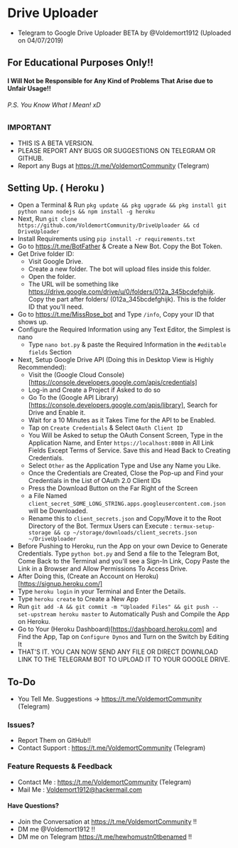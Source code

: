 # Drive Uploader
- Telegram to Google Drive Uploader BETA by @Voldemort1912 (Uploaded on 04/07/2019)

## For Educational Purposes Only!!
#### I Will Not be Responsible for Any Kind of Problems That Arise due to Unfair Usage!!
###### P.S. You Know What I Mean! xD

### IMPORTANT
* THIS IS A BETA VERSION.
* PLEASE REPORT ANY BUGS OR SUGGESTIONS ON TELEGRAM OR GITHUB.
* Report any Bugs at https://t.me/VoldemortCommunity (Telegram)


## Setting Up. ( Heroku )
* Open a Terminal & Run `pkg update && pkg upgrade && pkg install git python nano nodejs && npm install -g heroku`
* Next, Run `git clone https://github.com/VoldemortCommunity/DriveUploader && cd DriveUploader`
* Install Requirements using `pip install -r requirements.txt`
* Go to https://t.me/BotFather & Create a New Bot. Copy the Bot Token.
* Get Drive folder ID:
	- Visit Google Drive.
	- Create a new folder. The bot will upload files inside this folder.
	- Open the folder.
	- The URL will be something like https://drive.google.com/drive/u/0/folders/012a_345bcdefghijk. Copy the part after folders/ (012a_345bcdefghijk). This is the folder ID that you'll need.
* Go to https://t.me/MissRose_bot and Type `/info`, Copy your ID that shows up.
* Configure the Required Information using any Text Editor, the Simplest is nano
	- Type `nano bot.py` & paste the Required Information in the `#editable fields` Section
* Next, Setup Google Drive API (Doing this in Desktop View is Highly Recommended):
	- Visit the (Google Cloud Console)[https://console.developers.google.com/apis/credentials]
	- Log-in and Create a Project if Asked to do so
	- Go To the (Google API Library)[https://console.developers.google.com/apis/library], Search for Drive and Enable it.
	- Wait for a 10 Minutes as it Takes Time for the API to be Enabled.
	- Tap on `Create Credentials` & Select `OAuth Client ID`
	- You Will be Asked to setup the OAuth Consent Screen, Type in the Application Name, and Enter `https://localhost:8080` in All Link Fields Except Terms of Service. Save this and Head Back to Creating Credentials.
	- Select `Other` as the Application Type and Use any Name you Like.
	- Once the Credentials are Created, Close the Pop-up and Find your Credentials in the List of OAuth 2.0 Client IDs
	- Press the Download Button on the Far Right of the Screen
	- a File Named `client_secret_SOME_LONG_STRING.apps.googleusercontent.com.json` will be Downloaded.
	- Rename this to `client_secrets.json` and Copy/Move it to the Root Directory of the Bot. Termux Users can Execute : `termux-setup-storage && cp ~/storage/downloads/client_secrets.json ~/DriveUploader`
* Before Pushing to Heroku, run the App on your own Device to Generate Credentials. Type `python bot.py` and Send a file to the Telegram Bot, Come Back to the Terminal and you'll see a Sign-In Link, Copy Paste the Link in a Browser and Allow Permissions To Access Drive.
* After Doing this, (Create an Account on Heroku)[https://signup.heroku.com/]
* Type `heroku login` in your Terminal and Enter the Details.
* Type `heroku create` to Create a New App
* Run `git add -A && git commit -m "Uploaded Files" && git push --set-upstream heroku master` to Automatically Push and Compile the App on Heroku.
* Go to Your (Heroku Dashboard)[https://dashboard.heroku.com] and Find the App, Tap on `Configure Dynos` and Turn on the Switch by Editing It
* THAT'S IT. YOU CAN NOW SEND ANY FILE OR DIRECT DOWNLOAD LINK TO THE TELEGRAM BOT TO UPLOAD IT TO YOUR GOOGLE DRIVE.


## To-Do

* You Tell Me. Suggestions → https://t.me/VoldemortCommunity (Telegram)

### Issues?

* Report Them on GitHub!!
* Contact Support : https://t.me/VoldemortCommunity (Telegram)

### Feature Requests & Feedback

* Contact Me : https://t.me/VoldemortCommunity (Telegram)
* Mail Me : Voldemort1912@hackermail.com

#### Have Questions?
* Join the Conversation at https://t.me/VoldemortCommunity !!
* DM me @Voldemort1912 !!
* DM me on Telegram https://t.me/hewhomustn0tbenamed !!
